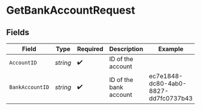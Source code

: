 # GetBankAccountRequest


## Fields

| Field                                | Type                                 | Required                             | Description                          | Example                              |
| ------------------------------------ | ------------------------------------ | ------------------------------------ | ------------------------------------ | ------------------------------------ |
| `AccountID`                          | *string*                             | :heavy_check_mark:                   | ID of the account                    |                                      |
| `BankAccountID`                      | *string*                             | :heavy_check_mark:                   | ID of the bank account               | ec7e1848-dc80-4ab0-8827-dd7fc0737b43 |